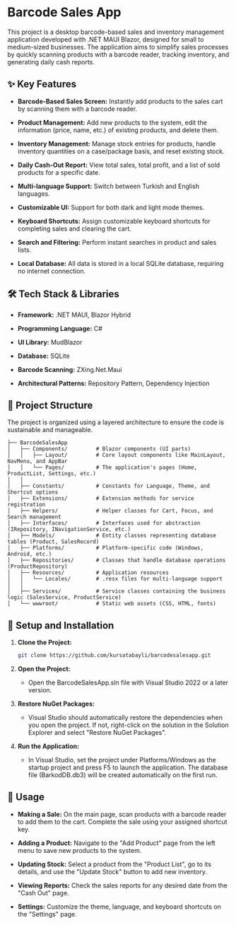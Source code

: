 # Barcode Sales App

This project is a desktop barcode-based sales and inventory management application developed with .NET MAUI Blazor, designed for small to medium-sized businesses. The application aims to simplify sales processes by quickly scanning products with a barcode reader, tracking inventory, and generating daily cash reports.

## ✨ Key Features

* **Barcode-Based Sales Screen:** Instantly add products to the sales cart by scanning them with a barcode reader.

* **Product Management:** Add new products to the system, edit the information (price, name, etc.) of existing products, and delete them.

* **Inventory Management:** Manage stock entries for products, handle inventory quantities on a case/package basis, and reset existing stock.

* **Daily Cash-Out Report:** View total sales, total profit, and a list of sold products for a specific date.

* **Multi-language Support:** Switch between Turkish and English languages.

* **Customizable UI:** Support for both dark and light mode themes.

* **Keyboard Shortcuts:** Assign customizable keyboard shortcuts for completing sales and clearing the cart.

* **Search and Filtering:** Perform instant searches in product and sales lists.

* **Local Database:** All data is stored in a local SQLite database, requiring no internet connection.

## 🛠️ Tech Stack & Libraries
* **Framework:** .NET MAUI, Blazor Hybrid

* **Programming Language:** C#

* **UI Library:** MudBlazor

* **Database:** SQLite

* **Barcode Scanning:** ZXing.Net.Maui

* **Architectural Patterns:** Repository Pattern, Dependency Injection

## 📂 Project Structure
The project is organized using a layered architecture to ensure the code is sustainable and manageable.
```
├── BarcodeSalesApp
│   ├── Components/         # Blazor components (UI parts)
│   │   ├── Layout/         # Core layout components like MainLayout, NavMenu, and AppBar
│   │   └── Pages/          # The application's pages (Home, ProductList, Settings, etc.)
│   │
│   ├── Constants/          # Constants for Language, Theme, and Shortcut options
│   ├── Extensions/         # Extension methods for service registration
│   ├── Helpers/            # Helper classes for Cart, Focus, and Search management
│   ├── Interfaces/         # Interfaces used for abstraction (IRepository, INavigationService, etc.)
│   ├── Models/             # Entity classes representing database tables (Product, SalesRecord)
│   ├── Platforms/          # Platform-specific code (Windows, Android, etc.)
│   ├── Repositories/       # Classes that handle database operations (ProductRepository)
│   ├── Resources/          # Application resources
│   │   └── Locales/        # .resx files for multi-language support
│   │
│   ├── Services/           # Service classes containing the business logic (SalesService, ProductService)
│   └── wwwroot/            # Static web assets (CSS, HTML, fonts)
```

## 🚀 Setup and Installation
1.  **Clone the Project:**
    ```bash
    git clone https://github.com/kursatabayli/barcodesalesapp.git
    ```

2. **Open the Project:**
   * Open the BarcodeSalesApp.sln file with Visual Studio 2022 or a later version.

3. **Restore NuGet Packages:**
   * Visual Studio should automatically restore the dependencies when you open the project. If not, right-click on the solution in the Solution Explorer and select "Restore NuGet Packages".

4. **Run the Application:**
   * In Visual Studio, set the project under Platforms/Windows as the startup project and press F5 to launch the application. The database file (BarkodDB.db3) will be created automatically on the first run.

## 📝 Usage
* **Making a Sale:** On the main page, scan products with a barcode reader to add them to the cart. Complete the sale using your assigned shortcut key.

* **Adding a Product:** Navigate to the "Add Product" page from the left menu to save new products to the system.

* **Updating Stock:** Select a product from the "Product List", go to its details, and use the "Update Stock" button to add new inventory.

* **Viewing Reports:** Check the sales reports for any desired date from the "Cash Out" page.

* **Settings:** Customize the theme, language, and keyboard shortcuts on the "Settings" page.
